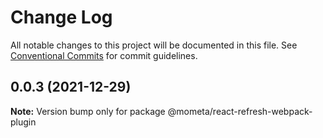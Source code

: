 # Change Log

All notable changes to this project will be documented in this file.
See [Conventional Commits](https://conventionalcommits.org) for commit guidelines.

## 0.0.3 (2021-12-29)

**Note:** Version bump only for package @mometa/react-refresh-webpack-plugin

